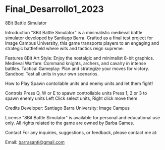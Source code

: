 # Final_Desarrollo1_2023
 
8Bit Battle Simulator

Introduction
"8Bit Battle Simulator" is a minimalistic medieval battle simulator developed by Santiago Barra. Crafted as a final test project for Image Campus University, this game transports players to an engaging and strategic battlefield where wits and tactics reign supreme.

Features
8Bit Art Style: Enjoy the nostalgic and minimalist 8-bit graphics.
Medieval Warfare: Command knights, archers, and cavalry in intense battles.
Tactical Gameplay: Plan and strategize your moves for victory.
Sandbox: Test all units in your own scenarios.

How to Play
Spawn contollable units and enemy units and let them fight!

Controls
Press Q, W or E to spawn controllable units
Press 1, 2 or 3 to spawn enemy units
Left Click select units, Right click move them

Credits
Developer: Santiago Barra
University: Image Campus

License
"8Bit Battle Simulator" is available for personal and educational use only. All rights related to the game are owned by Barba Games.

Contact
For any inquiries, suggestions, or feedback, please contact me at:

Email: barrasanti@gmail.com